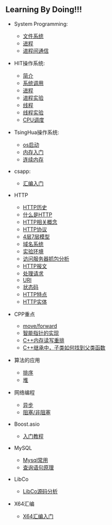 ## Learning By Doing!!! 

* System Programming:
  * [文件系统](./SystemProgramming/docs/01_file.md)
  * [进程](./SystemProgramming/docs/02_process.md)
  * [进程间通信](./SystemProgramming/docs/03_process_communication.md)
* HIT操作系统:
  * [简介](./OS/docs/00_intro.md)
  * [系统调用](./OS/docs/01_syscall.md)
  * [进程](./OS/docs/02_process.md)
  * [进程实验](./OS/docs/05_procese_exp.md)
  * [线程](./OS/docs/03_thread.md)
  * [线程实验](./OS/docs/04_thread_exp.md)
  * [CPU调度](./OS/docs/06_cpu_sched.md)

* TsingHua操作系统:
  * [os启动](./thOs/docs/01_os_start.md)
  * [内存入门](./thOs/docs/02_intro_memory.md)
  * [连续内存](./thOs/docs/03_continue_memory.md)
* csapp:
  * [汇编入门](./csapp/asm/asm.md)
* HTTP 
  * [HTTP历史](./http/docs/01_history.md)
  * [什么是HTTP](./http/docs/02_what_is_http.md)
  * [HTTP相关概念](./http/docs/03_http_related.md)
  * [HTTP协议](./http/docs/04_protocal.md)
  * [4层7层模型](./http/docs/05_4and7_layer.md)
  * [域名系统](./http/docs/06_name_server.md)
  * [实验环境](./http/docs/07_env.md)
  * [访问服务器抓包分析](./http/docs/08_req_res.md)
  * [HTTP报文](./http/docs/09_protocal.md)
  * [处理请求](./http/docs/10_process_req.md)
  * [URI](./http/docs/11_uri.md)
  * [状态码](./http/docs/12_status_code.md)
  * [HTTP特点](./http/docs/13_feature.md)
  * [HTTP实体](./http/docs/15_body.md)
* CPP重点
  * [move/forward](./cpp/docs/move.md)
  * [智能指针的实现](./cpp/docs/smartPtr.md)
  * [C++内存读写重排](./cpp/docs/memory.md)
  * [C++继承中，子类如何找到父类函数](./cpp/docs/inherit.md)
* 算法的应用
  * [排序](./algApp/docs/sort.md)
  * [堆](./algApp/docs/heap.md)
* 网络编程
  * [异步](./NetWork/docs/async.md)
  * [阻塞/非阻塞](./NetWork/docs/nonblock.md)
* Boost.asio
  * [入门教程](./boostAsio/docs/tutorial.md)
* MySQL
  * [Mysql常用](./sql/docs/00_mysql_sheet.md)
  * [查询语句原理](./sql/docs/01_query.md)
* LibCo
  * [LibCo源码分析](./LibCo/docs/readme.md)
* X64汇编
  * [X64汇编入门](./LibCo/docs/readme.md)
